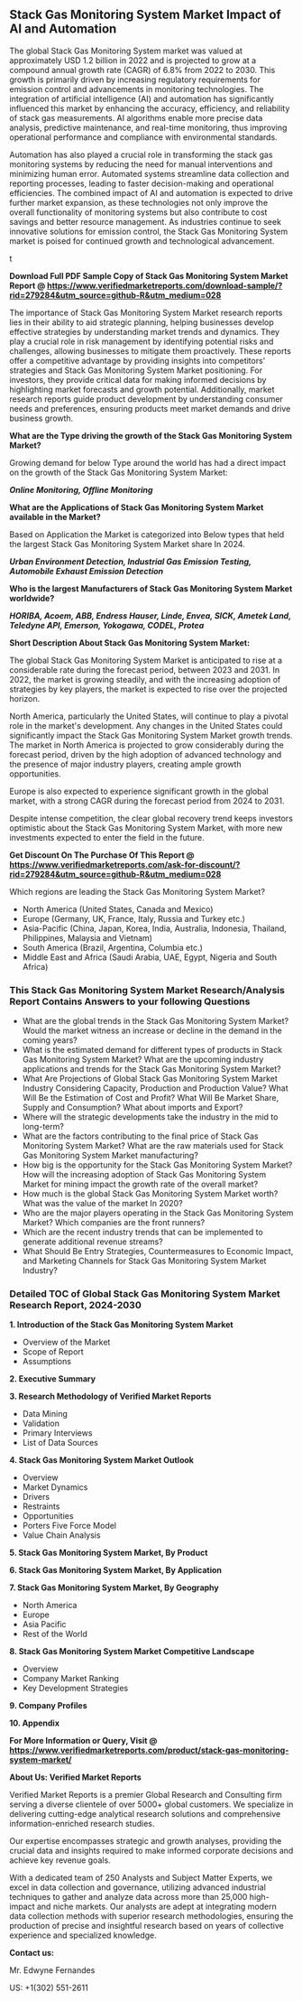 <h2>Stack Gas Monitoring System Market Impact of AI and Automation</h2><p>The global Stack Gas Monitoring System market was valued at approximately USD 1.2 billion in 2022 and is projected to grow at a compound annual growth rate (CAGR) of 6.8% from 2022 to 2030. This growth is primarily driven by increasing regulatory requirements for emission control and advancements in monitoring technologies. The integration of artificial intelligence (AI) and automation has significantly influenced this market by enhancing the accuracy, efficiency, and reliability of stack gas measurements. AI algorithms enable more precise data analysis, predictive maintenance, and real-time monitoring, thus improving operational performance and compliance with environmental standards.</p><p>Automation has also played a crucial role in transforming the stack gas monitoring systems by reducing the need for manual interventions and minimizing human error. Automated systems streamline data collection and reporting processes, leading to faster decision-making and operational efficiencies. The combined impact of AI and automation is expected to drive further market expansion, as these technologies not only improve the overall functionality of monitoring systems but also contribute to cost savings and better resource management. As industries continue to seek innovative solutions for emission control, the Stack Gas Monitoring System market is poised for continued growth and technological advancement.</p>t</p><p id="" class=""><strong>Download Full PDF Sample Copy of Stack Gas Monitoring System Market Report @ <a href="https://www.verifiedmarketreports.com/download-sample/?rid=279284&utm_source=github-R&utm_medium=028" target="_blank">https://www.verifiedmarketreports.com/download-sample/?rid=279284&utm_source=github-R&utm_medium=028</a></strong></p><p>The importance of&nbsp;Stack Gas Monitoring System Market research reports lies in their ability to aid strategic planning, helping businesses develop effective strategies by understanding market trends and dynamics. They play a crucial role in risk management by identifying potential risks and challenges, allowing businesses to mitigate them proactively. These reports offer a competitive advantage by providing insights into competitors' strategies and Stack Gas Monitoring System Market positioning. For investors, they provide critical data for making informed decisions by highlighting market forecasts and growth potential. Additionally, market research reports guide product development by understanding consumer needs and preferences, ensuring products meet market demands and drive business growth.</p><p><strong>What are the&nbsp;Type driving the growth of the Stack Gas Monitoring System Market?</strong></p><p id="" class="">Growing demand for below Type around the world has had a direct impact on the growth of the Stack Gas Monitoring System Market:</p><em><strong>Online Monitoring, Offline Monitoring</strong></em></p><strong>What are the&nbsp;Applications&nbsp;of Stack Gas Monitoring System Market available in the Market?</strong></p><p id="" class="">Based on Application the Market is categorized into Below types that held the largest Stack Gas Monitoring System Market share In 2024.</p><em><strong>Urban Environment Detection, lndustrial Gas Emission Testing, Automobile Exhaust Emission Detection</strong></em></p><strong>Who is the largest Manufacturers of Stack Gas Monitoring System Market worldwide?</strong></p><p><em><strong>HORIBA, Acoem, ABB, Endress Hauser, Linde, Envea, SICK, Ametek Land, Teledyne API, Emerson, Yokogawa, CODEL, Protea</strong></em></p><p id="" class=""><strong>Short Description About Stack Gas Monitoring System Market:</strong></p><p>The global Stack Gas Monitoring System Market is anticipated to rise at a considerable rate during the forecast period, between 2023 and 2031. In 2022, the market is growing steadily, and with the increasing adoption of strategies by key players, the market is expected to rise over the projected horizon.</p><p>North America, particularly the United States, will continue to play a pivotal role in the market's development. Any changes in the United States could significantly impact the Stack Gas Monitoring System Market growth trends. The market in North America is projected to grow considerably during the forecast period, driven by the high adoption of advanced technology and the presence of major industry players, creating ample growth opportunities.</p><p>Europe is also expected to experience significant growth in the global market, with a strong CAGR during the forecast period from 2024 to 2031.</p><p>Despite intense competition, the clear global recovery trend keeps investors optimistic about the Stack Gas Monitoring System Market, with more new investments expected to enter the field in the future.</p><p id="" class=""><strong>Get Discount On The Purchase Of This Report @ <a href="https://www.verifiedmarketreports.com/ask-for-discount/?rid=279284&utm_source=github-R&utm_medium=028" target="_blank">https://www.verifiedmarketreports.com/ask-for-discount/?rid=279284&utm_source=github-R&utm_medium=028</a></strong></p>Which regions are leading the Stack Gas Monitoring System Market?</p><ul><li>North America (United States, Canada and Mexico)</li><li>Europe (Germany, UK, France, Italy, Russia and Turkey etc.)</li><li>Asia-Pacific (China, Japan, Korea, India, Australia, Indonesia, Thailand, Philippines, Malaysia and Vietnam)</li><li>South America (Brazil, Argentina, Columbia etc.)</li><li>Middle East and Africa (Saudi Arabia, UAE, Egypt, Nigeria and South Africa)</li></ul><h3 id="" class="">This Stack Gas Monitoring System Market Research/Analysis Report Contains Answers to your following Questions</h3><ul><li>What are the global trends in the Stack Gas Monitoring System Market? Would the market witness an increase or decline in the demand in the coming years?</li><li>What is the estimated demand for different types of products in Stack Gas Monitoring System Market? What are the upcoming industry applications and trends for the Stack Gas Monitoring System Market?</li><li>What Are Projections of Global Stack Gas Monitoring System Market Industry Considering Capacity, Production and Production Value? What Will Be the Estimation of Cost and Profit? What Will Be Market Share, Supply and Consumption? What about imports and Export?</li><li>Where will the strategic developments take the industry in the mid to long-term?</li><li>What are the factors contributing to the final price of Stack Gas Monitoring System Market? What are the raw materials used for Stack Gas Monitoring System Market manufacturing?</li><li>How big is the opportunity for the Stack Gas Monitoring System Market? How will the increasing adoption of Stack Gas Monitoring System Market for mining impact the growth rate of the overall market?</li><li>How much is the global Stack Gas Monitoring System Market worth? What was the value of the market In 2020?</li><li>Who are the major players operating in the Stack Gas Monitoring System Market? Which companies are the front runners?</li><li>Which are the recent industry trends that can be implemented to generate additional revenue streams?</li><li>What Should Be Entry Strategies, Countermeasures to Economic Impact, and Marketing Channels for Stack Gas Monitoring System Market Industry?</li></ul><h3 id="" class="">Detailed TOC of Global Stack Gas Monitoring System Market Research Report, 2024-2030</h3><p id="" class=""><strong>1. Introduction of the Stack Gas Monitoring System Market</strong></p><ul><li>Overview of the Market</li><li>Scope of Report</li><li>Assumptions</li></ul><p id="" class=""><strong>2. Executive Summary</strong></p><p id="" class=""><strong>3. Research Methodology of Verified Market Reports</strong></p><ul><li>Data Mining</li><li>Validation</li><li>Primary Interviews</li><li>List of Data Sources</li></ul><p id="" class=""><strong>4. Stack Gas Monitoring System Market Outlook</strong></p><ul><li>Overview</li><li>Market Dynamics</li><li>Drivers</li><li>Restraints</li><li>Opportunities</li><li>Porters Five Force Model</li><li>Value Chain Analysis</li></ul><p id="" class=""><strong>5. Stack Gas Monitoring System Market, By Product</strong></p><p id="" class=""><strong>6. Stack Gas Monitoring System Market, By Application</strong></p><p id="" class=""><strong>7. Stack Gas Monitoring System Market, By Geography</strong></p><ul><li>North America</li><li>Europe</li><li>Asia Pacific</li><li>Rest of the World</li></ul><p id="" class=""><strong>8. Stack Gas Monitoring System Market Competitive Landscape</strong></p><ul><li>Overview</li><li>Company Market Ranking</li><li>Key Development Strategies</li></ul><p id="" class=""><strong>9. Company Profiles</strong></p><p id="" class=""><strong>10. Appendix</strong></p><p id="" class=""><strong>For More Information or Query, Visit @ <a href="https://www.verifiedmarketreports.com/product/stack-gas-monitoring-system-market/" target="_blank">https://www.verifiedmarketreports.com/product/stack-gas-monitoring-system-market/</a></strong></p><p id="" class=""><strong>About Us: Verified Market Reports</strong></p><p id="" class="">Verified Market Reports is a premier Global Research and Consulting firm serving a diverse clientele of over 5000+ global customers. We specialize in delivering cutting-edge analytical research solutions and comprehensive information-enriched research studies.</p><p id="" class="">Our expertise encompasses strategic and growth analyses, providing the crucial data and insights required to make informed corporate decisions and achieve key revenue goals.</p><p id="" class="">With a dedicated team of 250 Analysts and Subject Matter Experts, we excel in data collection and governance, utilizing advanced industrial techniques to gather and analyze data across more than 25,000 high-impact and niche markets. Our analysts are adept at integrating modern data collection methods with superior research methodologies, ensuring the production of precise and insightful research based on years of collective experience and specialized knowledge.</p><p id="" class=""><strong>Contact us:</strong></p><p id="" class="">Mr. Edwyne Fernandes</p><p id="" class="">US: +1(302) 551-2611</p>